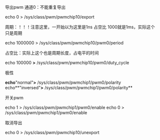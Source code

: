 

导出pwm 通道0：不能重复导出

echo 0 > /sys/class/pwm/pwmchip10/export



周期：！！！注意这里，一开始以为这里是1ns 占空比 1000就是1ms，实际这个只是周期

echo 1000000 > /sys/class/pwm/pwmchip10/pwm0/period



占空比：实际上这个也是周期长度，占电平的时间

echo 100000 **>** /sys/class/pwm/pwmchip10/pwm0/duty_cycle


极性

**echo**"normal"**>** /sys/class/pwm/pwmchip1/pwm0/polarity
echo**"inversed"**>** /sys/class/pwm/pwmchip1/pwm0/polarity**


开关pwm

echo 1 > /sys/class/pwm/pwmchip1/pwm0/enable
echo 0 > /sys/class/pwm/pwmchip1/pwm0/enable


取消导出

echo 0 > /sys/class/pwm/pwmchip10/unexport
